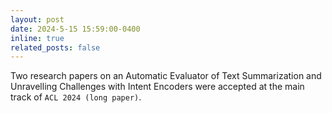 ```yaml
---
layout: post
date: 2024-5-15 15:59:00-0400
inline: true
related_posts: false
---
```

Two research papers on an Automatic Evaluator of Text Summarization and Unravelling Challenges with Intent Encoders were accepted at the main track of `ACL 2024 (long paper)`.

